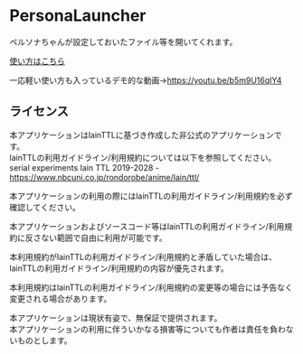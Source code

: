 # PersonaLauncher
ペルソナちゃんが設定しておいたファイル等を開いてくれます。

[使い方はこちら](https://github.com/Tiluiq/PersonaLauncher/blob/test/USAGE.md)

一応軽い使い方も入っているデモ的な動画→https://youtu.be/b5m9U16qIY4

## ライセンス
本アプリケーションはlainTTLに基づき作成した非公式のアプリケーションです。  
lainTTLの利用ガイドライン/利用規約については以下を参照してください。  
serial experiments lain TTL 2019-2028 - https://www.nbcuni.co.jp/rondorobe/anime/lain/ttl/

本アプリケーションの利用の際にはlainTTLの利用ガイドライン/利用規約を必ず確認してください。

本アプリケーションおよびソースコード等はlainTTLの利用ガイドライン/利用規約に反さない範囲で自由に利用が可能です。


本利用規約がlainTTLの利用ガイドライン/利用規約と矛盾していた場合は、lainTTLの利用ガイドライン/利用規約の内容が優先されます。

本利用規約はlainTTLの利用ガイドライン/利用規約の変更等の場合には予告なく変更される場合があります。

本アプリケーションは現状有姿で、無保証で提供されます。  
本アプリケーションの利用に伴ういかなる損害等についても作者は責任を負わないものとします。
